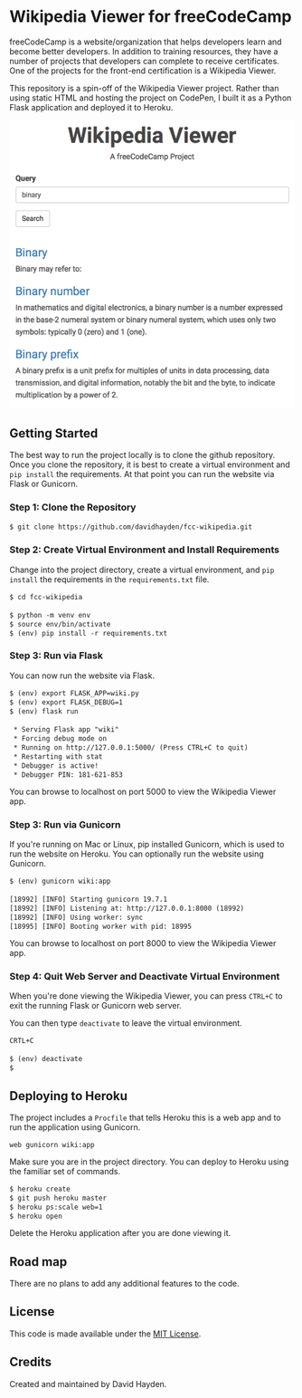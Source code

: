 # Wikipedia Viewer for freeCodeCamp

freeCodeCamp is a website/organization that helps developers learn and become better developers. In addition to training resources, they have a number of projects that developers can complete to receive certificates. One of the projects for the front-end certification is a Wikipedia Viewer.

This repository is a spin-off of the Wikipedia Viewer project. Rather than using static HTML and hosting the project on CodePen, I built it as a Python Flask application and deployed it to Heroku.

![freeCodeCamp Wikipedia Viewer](/assets/wikipedia-viewer-david-hayden.png)

## Getting Started

The best way to run the project locally is to clone the github repository. Once you clone the repository, it is best to create a virtual environment and `pip install` the requirements. At that point you can run the website via Flask or Gunicorn.

### Step 1: Clone the Repository

```
$ git clone https://github.com/davidhayden/fcc-wikipedia.git
```

### Step 2: Create Virtual Environment and Install Requirements

Change into the project directory, create a virtual environment, and `pip install` the requirements in the `requirements.txt` file.

```
$ cd fcc-wikipedia

$ python -m venv env
$ source env/bin/activate
$ (env) pip install -r requirements.txt
```

### Step 3: Run via Flask

You can now run the website via Flask.

```
$ (env) export FLASK_APP=wiki.py
$ (env) export FLASK_DEBUG=1
$ (env) flask run

 * Serving Flask app "wiki"
 * Forcing debug mode on
 * Running on http://127.0.0.1:5000/ (Press CTRL+C to quit)
 * Restarting with stat
 * Debugger is active!
 * Debugger PIN: 181-621-853
```

You can browse to localhost on port 5000 to view the Wikipedia Viewer app.

### Step 3: Run via Gunicorn

If you're running on Mac or Linux, pip installed Gunicorn, which is used to run the website on Heroku. You can optionally run the website using Gunicorn.

```
$ (env) gunicorn wiki:app

[18992] [INFO] Starting gunicorn 19.7.1
[18992] [INFO] Listening at: http://127.0.0.1:8000 (18992)
[18992] [INFO] Using worker: sync
[18995] [INFO] Booting worker with pid: 18995
```

You can browse to localhost on port 8000 to view the Wikipedia Viewer app.

### Step 4: Quit Web Server and Deactivate Virtual Environment

When you're done viewing the Wikipedia Viewer, you can press `CTRL+C` to exit the running Flask or Gunicorn web server.

You can then type `deactivate` to leave the virtual environment.

```
CRTL+C

$ (env) deactivate
$ 
```

## Deploying to Heroku

The project includes a `Procfile` that tells Heroku this is a web app and to run the application using Gunicorn.

```
web gunicorn wiki:app
```

Make sure you are in the project directory. You can deploy to Heroku using the familiar set of commands.

```
$ heroku create
$ git push heroku master
$ heroku ps:scale web=1
$ heroku open
```

Delete the Heroku application after you are done viewing it.

## Road map

There are no plans to add any additional features to the code.

## License
This code is made available under the [MIT License](http://www.opensource.org/licenses/mit-license.php).

## Credits
Created and maintained by David Hayden.
